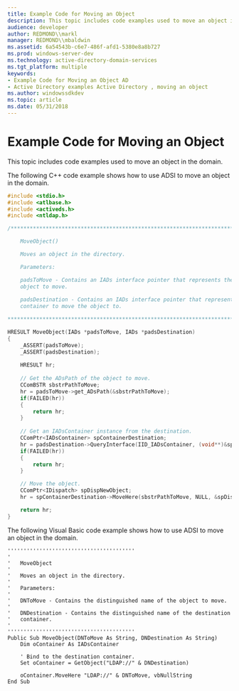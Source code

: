 ```yaml
---
title: Example Code for Moving an Object
description: This topic includes code examples used to move an object in the domain.
audience: developer
author: REDMOND\\markl
manager: REDMOND\\mbaldwin
ms.assetid: 6a54543b-c6e7-486f-afd1-5380e8a8b727
ms.prod: windows-server-dev
ms.technology: active-directory-domain-services
ms.tgt_platform: multiple
keywords:
- Example Code for Moving an Object AD
- Active Directory examples Active Directory , moving an object
ms.author: windowssdkdev
ms.topic: article
ms.date: 05/31/2018
---
```


# Example Code for Moving an Object

This topic includes code examples used to move an object in the domain.

The following C++ code example shows how to use ADSI to move an object in the domain.


```C++
#include <stdio.h>
#include <atlbase.h>
#include <activeds.h>
#include <ntldap.h>

/***************************************************************************

    MoveObject()

    Moves an object in the directory.

    Parameters:

    padsToMove - Contains an IADs interface pointer that represents the 
    object to move.
    
    padsDestination - Contains an IADs interface pointer that represents the 
    container to move the object to.

***************************************************************************/

HRESULT MoveObject(IADs *padsToMove, IADs *padsDestination)
{
    _ASSERT(padsToMove);
    _ASSERT(padsDestination);
    
    HRESULT hr;
 
    // Get the ADsPath of the object to move.
    CComBSTR sbstrPathToMove;
    hr = padsToMove->get_ADsPath(&sbstrPathToMove); 
    if(FAILED(hr))
    {
        return hr;
    }
    
    // Get an IADsContainer instance from the destination.
    CComPtr<IADsContainer> spContainerDestination;
    hr = padsDestination->QueryInterface(IID_IADsContainer, (void**)&spContainerDestination);
    if(FAILED(hr))
    {
        return hr;
    }

    // Move the object.
    CComPtr<IDispatch> spDispNewObject;
    hr = spContainerDestination->MoveHere(sbstrPathToMove, NULL, &spDispNewObject);

    return hr;
}
```



The following Visual Basic code example shows how to use ADSI to move an object in the domain.


```VB
''''''''''''''''''''''''''''''''''''''''
'
'   MoveObject
'
'   Moves an object in the directory.
'
'   Parameters:
'
'   DNToMove - Contains the distinguished name of the object to move.
'
'   DNDestination - Contains the distinguished name of the destination
'   container.
'
''''''''''''''''''''''''''''''''''''''''
Public Sub MoveObject(DNToMove As String, DNDestination As String)
    Dim oContainer As IADsContainer
    
    ' Bind to the destination container.
    Set oContainer = GetObject("LDAP://" & DNDestination)
    
    oContainer.MoveHere "LDAP://" & DNToMove, vbNullString
End Sub
```



 

 




